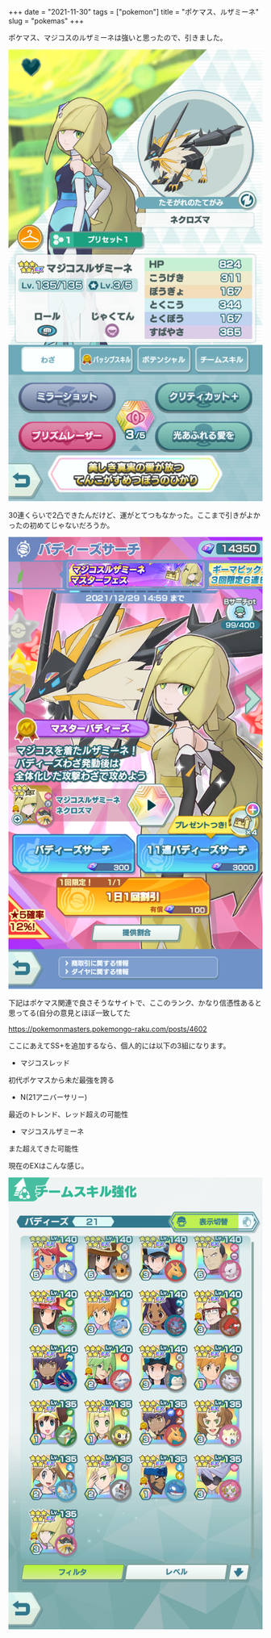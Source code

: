 +++
date = "2021-11-30"
tags = ["pokemon"]
title = "ポケマス、ルザミーネ"
slug = "pokemas"
+++

ポケマス、マジコスのルザミーネは強いと思ったので、引きました。

![](https://raw.githubusercontent.com/syui/img/master/other/pokemon_masters_20211130_0025.png)

30連くらいで2凸できたんだけど、運がとてつもなかった。ここまで引きがよかったの初めてじゃないだろうか。

![](https://raw.githubusercontent.com/syui/img/master/other/pokemon_masters_20211130_0026.png)

下記はポケマス関連で良さそうなサイトで、ここのランク、かなり信憑性あると思ってる(自分の意見とほぼ一致してた

https://pokemonmasters.pokemongo-raku.com/posts/4602

ここにあえてSS+を追加するなら、個人的には以下の3組になります。

- マジコスレッド

初代ポケマスから未だ最強を誇る

- N(21アニバーサリー)

最近のトレンド、レッド超えの可能性

- マジコスルザミーネ

また超えてきた可能性

現在のEXはこんな感じ。

![](https://raw.githubusercontent.com/syui/img/master/other/pokemon_masters_20211130_0024.png)

